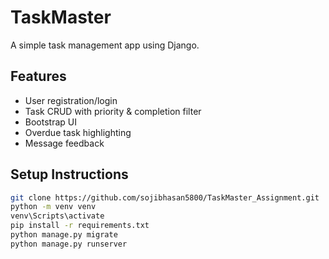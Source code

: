 # TaskMaster

A simple task management app using Django.

## Features
- User registration/login
- Task CRUD with priority & completion filter
- Bootstrap UI
- Overdue task highlighting
- Message feedback

## Setup Instructions

```bash
git clone https://github.com/sojibhasan5800/TaskMaster_Assignment.git
python -m venv venv
venv\Scripts\activate
pip install -r requirements.txt
python manage.py migrate
python manage.py runserver
